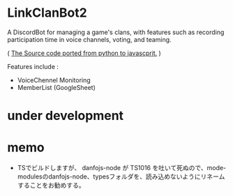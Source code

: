 # LinkClanBot2

A DiscordBot for managing a game's clans, with features such as recording participation time in voice channels, voting, and teaming.

( [The Source code ported from python to javascprit.](https://github.com/link1345/LinkClanBot) )

Features include :

+ VoiceChennel Monitoring
+ MemberList (GoogleSheet)

# under development

# memo

* TSでビルドしますが、 danfojs-node が TS1016 を吐いて死ぬので、mode-modulesのdanfojs-node、typesフォルダを、読み込めないようにリネームすることをお勧めする。